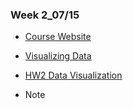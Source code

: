 ### Week 2_07/15

   * [Course Website](https://www.peculab.org/2019/07/11/108-%e5%85%a8%e5%9c%8b%e5%a4%8f%e5%ad%a3%e5%ad%b8%e9%99%a2-7-15-class-3/)

   * [Visualizing Data](https://rachel0718.github.io/data_science/week%202_0715/Visualizing%20Data.html)
   
   * [HW2 Data Visualization](https://rachel0718.github.io/data_science/week%202_0715/Data%20Visualization.html)
    
    
   * Note
